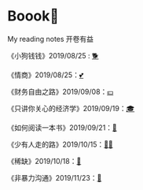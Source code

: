 # Boook🐷
My reading notes 开卷有益



《小狗钱钱》2019/08/25 : [🐕](《小狗钱钱》/《小狗钱钱》.md)

《情商》2019/08/25：[💕](《情商》/《情商》.md)

《财务自由之路》2019/09/08：[💴](《财务自由之路》/《财务自由之路》.md)

《只讲你关心的经济学》2019/09/19：[🎓](《只讲你关心的经济学》/《只讲你关心的经济学》.md)

《如何阅读一本书》2019/09/21：[📕](《如何阅读一本书》/《如何阅读一本书》.md)

《少有人走的路》2019/10/15：[🏋️‍♂️](《少有人走的路》/《少有人走的路》.md)

《稀缺》2019/10/18：[🤦](《稀缺》/《稀缺》.md)

《非暴力沟通》2019/11/23：[💞](《非暴力沟通》/《非暴力沟通》.md)

